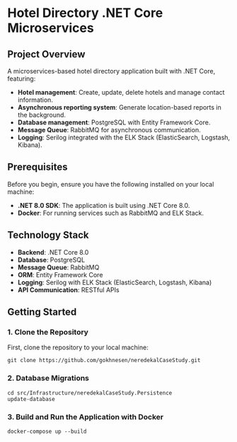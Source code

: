 # Hotel Directory .NET Core Microservices

## Project Overview
A microservices-based hotel directory application built with .NET Core, featuring:
- **Hotel management**: Create, update, delete hotels and manage contact information.
- **Asynchronous reporting system**: Generate location-based reports in the background.
- **Database management**: PostgreSQL with Entity Framework Core.
- **Message Queue**: RabbitMQ for asynchronous communication.
- **Logging**: Serilog integrated with the ELK Stack (ElasticSearch, Logstash, Kibana).

## Prerequisites
Before you begin, ensure you have the following installed on your local machine:
- **.NET 8.0 SDK**: The application is built using .NET Core 8.0.
- **Docker**: For running services such as RabbitMQ and ELK Stack.

## Technology Stack
- **Backend**: .NET Core 8.0
- **Database**: PostgreSQL
- **Message Queue**: RabbitMQ
- **ORM**: Entity Framework Core
- **Logging**: Serilog with ELK Stack (ElasticSearch, Logstash, Kibana)
- **API Communication**: RESTful APIs

## Getting Started

### 1. Clone the Repository
First, clone the repository to your local machine:
```
git clone https://github.com/gokhnesen/neredekalCaseStudy.git
```
### 2. Database Migrations
```
cd src/Infrastructure/neredekalCaseStudy.Persistence
update-database
```
### 3. Build and Run the Application with Docker
```
docker-compose up --build
```
